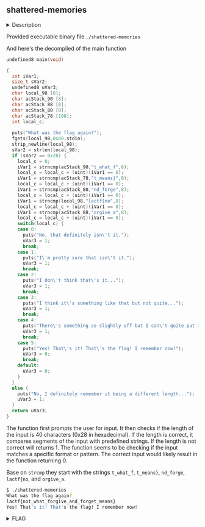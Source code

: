 ## shattered-memories

<details>
  <summary>Description</summary>
  
  > Author: aplet123 <br>
  > I swear I knew what the flag was but I can't seem to remember it anymore... can you dig it out from my inner psyche?
  
  [shattered-memories](shattered-memories) <br>
</details>

Provided executable binary file  `./shattered-memories`

And here's the decompiled of the main function

```c
undefined8 main(void)

{
  int iVar1;
  size_t sVar2;
  undefined8 uVar3;
  char local_98 [8];
  char acStack_90 [8];
  char acStack_88 [8];
  char acStack_80 [8];
  char acStack_78 [108];
  int local_c;
  
  puts("What was the flag again?");
  fgets(local_98,0x80,stdin);
  strip_newline(local_98);
  sVar2 = strlen(local_98);
  if (sVar2 == 0x28) {
    local_c = 0;
    iVar1 = strncmp(acStack_90,"t_what_f",8);
    local_c = local_c + (uint)(iVar1 == 0);
    iVar1 = strncmp(acStack_78,"t_means}",8);
    local_c = local_c + (uint)(iVar1 == 0);
    iVar1 = strncmp(acStack_80,"nd_forge",8);
    local_c = local_c + (uint)(iVar1 == 0);
    iVar1 = strncmp(local_98,"lactf{no",8);
    local_c = local_c + (uint)(iVar1 == 0);
    iVar1 = strncmp(acStack_88,"orgive_a",8);
    local_c = local_c + (uint)(iVar1 == 0);
    switch(local_c) {
    case 0:
      puts("No, that definitely isn\'t it.");
      uVar3 = 1;
      break;
    case 1:
      puts("I\'m pretty sure that isn\'t it.");
      uVar3 = 1;
      break;
    case 2:
      puts("I don\'t think that\'s it...");
      uVar3 = 1;
      break;
    case 3:
      puts("I think it\'s something like that but not quite...");
      uVar3 = 1;
      break;
    case 4:
      puts("There\'s something so slightly off but I can\'t quite put my finger on it...");
      uVar3 = 1;
      break;
    case 5:
      puts("Yes! That\'s it! That\'s the flag! I remember now!");
      uVar3 = 0;
      break;
    default:
      uVar3 = 0;
    }
  }
  else {
    puts("No, I definitely remember it being a different length...");
    uVar3 = 1;
  }
  return uVar3;
}
```

The function first prompts the user for input. It then checks if the length of the input is 40 characters (0x28 in hexadecimal). If the length is correct, it compares segments of the input with predefined strings. If the length is not correct will returns 1. 
The function seems to be checking if the input matches a specific format or pattern. The correct input would likely result in the function returning 0.

Base on `strcmp` they start with the strings `t_what_f`, `t_means}`, `nd_forge`, `lactf{no`, and `orgive_a`.

```bash
$ ./shattered-memories
What was the flag again?
lactf{not_what_forgive_and_forget_means}
Yes! That's it! That's the flag! I remember now!
```


<details>
  <summary>FLAG</summary>
  
  > `lactf{not_what_forgive_and_forget_means}`
    
</details>
